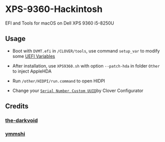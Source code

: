 # XPS-9360-Hackintosh

EFI and Tools for macOS on Dell XPS 9360 i5-8250U 

## Usage

- Boot with `DVMT.efi` in `/CLOVER/tools`, use command `setup_var` to modify some [UEFI Variables](https://github.com/the-darkvoid/XPS9360-macOS#uefi-variables)

- After installation, use `XPS9360.sh` with option `--patch-hda` in folder `Other` to inject AppleHDA 

- Run `/other/HIDPI/run.command` to open HIDPI

- Change your [`Serial Number`, `Custom UUID`](https://www.tonymacx86.com/threads/an-idiots-guide-to-imessage.196827/)by Clover Configurator

## Credits

### [the-darkvoid](https://github.com/the-darkvoid/XPS9360-macOS)

### [ymmshi](https://github.com/ymmshi/XPS-9360)
